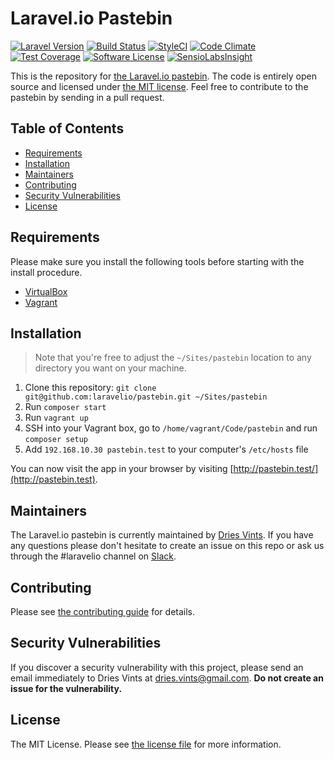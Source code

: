 # Laravel.io Pastebin

[![Laravel Version](https://shield.with.social/cc/github/laravelio/pastebin/master.svg?style=flat-square)](https://packagist.org/packages/laravel/framework)
[![Build Status](https://travis-ci.org/laravelio/pastebin.svg?branch=master)](https://travis-ci.org/laravelio/pastebin)
[![StyleCI](https://styleci.io/repos/80994622/shield?branch=master)](https://styleci.io/repos/80994622)
[![Code Climate](https://lima.codeclimate.com/github/laravelio/pastebin/badges/gpa.svg)](https://lima.codeclimate.com/github/laravelio/pastebin)
[![Test Coverage](https://lima.codeclimate.com/github/laravelio/pastebin/badges/coverage.svg)](https://lima.codeclimate.com/github/laravelio/pastebin/coverage)
[![Software License](https://img.shields.io/badge/license-MIT-brightgreen.svg?style=flat-square)](license.txt)
[![SensioLabsInsight](https://insight.sensiolabs.com/projects/6c1df3e8-3e43-40c4-be31-65dfd9a2030b/mini.png)](https://insight.sensiolabs.com/projects/6c1df3e8-3e43-40c4-be31-65dfd9a2030b)

This is the repository for [the Laravel.io pastebin](https://paste.laravel.io). The code is entirely open source and licensed under [the MIT license](license.txt). Feel free to contribute to the pastebin by sending in a pull request.

## Table of Contents

- [Requirements](#requirements)
- [Installation](#installation)
- [Maintainers](#maintainers)
- [Contributing](#contributing)
- [Security Vulnerabilities](#security-vulnerabilities)
- [License](#license)

## Requirements

Please make sure you install the following tools before starting with the install procedure.

- [VirtualBox](https://www.virtualbox.org/)
- [Vagrant](https://www.vagrantup.com/)

## Installation

> Note that you're free to adjust the `~/Sites/pastebin` location to any directory you want on your machine.

1. Clone this repository: `git clone git@github.com:laravelio/pastebin.git ~/Sites/pastebin`
2. Run `composer start`
3. Run `vagrant up`
4. SSH into your Vagrant box, go to `/home/vagrant/Code/pastebin` and run `composer setup`
5. Add `192.168.10.30 pastebin.test` to your computer's `/etc/hosts` file

You can now visit the app in your browser by visiting [http://pastebin.test/](http://pastebin.test).

## Maintainers

The Laravel.io pastebin is currently maintained by [Dries Vints](https://github.com/driesvints). If you have any questions please don't hesitate to create an issue on this repo or ask us through the #laravelio channel on [Slack](https://larachat.slack.com).

## Contributing

Please see [the contributing guide](contributing.md) for details.

## Security Vulnerabilities

If you discover a security vulnerability with this project, please send an email immediately to Dries Vints at [dries.vints@gmail.com](mailto:dries.vints@gmail.com). **Do not create an issue for the vulnerability.**

## License

The MIT License. Please see [the license file](license.txt) for more information.
